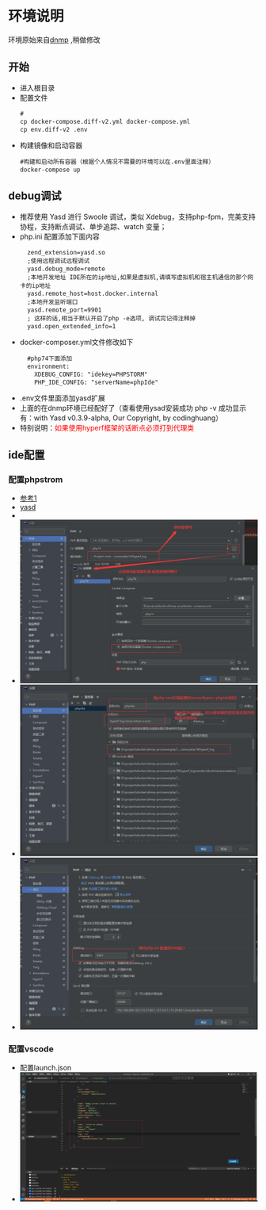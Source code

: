 # 环境说明
环境原始来自[dnmp](https://github.com/yeszao/dnmp) ,稍做修改

## 开始
* 进入根目录
* 配置文件
  ```shell
  #
  cp docker-compose.diff-v2.yml docker-compose.yml
  cp env.diff-v2 .env
  ```
* 构建镜像和启动容器
  ```shell
  #构建和启动所有容器（根据个人情况不需要的环境可以在.env里面注释）
  docker-compose up
  ```

## debug调试
* 推荐使用 Yasd 进行 Swoole 调试，类似 Xdebug，支持php-fpm，完美支持协程，支持断点调试、单步追踪、watch 变量；
* php.ini 配置添加下面内容
  ```shell
    zend_extension=yasd.so
    ;使用远程调试远程调试
    yasd.debug_mode=remote
    ;本地开发地址 IDE所在的ip地址,如果是虚拟机,请填写虚拟机和宿主机通信的那个网卡的ip地址
    yasd.remote_host=host.docker.internal
    ;本地开发监听端口
    yasd.remote_port=9901
    ; 这样的话,相当于默认开启了php -e选项, 调试完记得注释掉
    yasd.open_extended_info=1
  ```
* docker-composer.yml文件修改如下
  ```shell
    #php74下面添加
    environment:
      XDEBUG_CONFIG: "idekey=PHPSTORM"
      PHP_IDE_CONFIG: "serverName=phpIde"
  ```
* .env文件里面添加yasd扩展
* 上面的在dnmp环境已经配好了（查看使用ysad安装成功 php -v 成功显示有：with Yasd v0.3.9-alpha, Our Copyright, by codinghuang）
* 特别说明：<font color=red>如果使用hyperf框架的话断点必须打到代理类</font>
## ide配置
### 配置phpstrom 
* [参考1](https://github.com/swoole/yasd/issues/136) 
* [yasd](https://github.com/swoole/yasd)
* 
* ![图片1](./phpstrom-yasd-1.png)
* ![图片1](./phpstrom-yasd-2.png)
* ![图片1](./phpstrom-yasd-3.png)

### 配置vscode
* 配置launch.json
* ![图片1](./vscode-yasd-1.png)